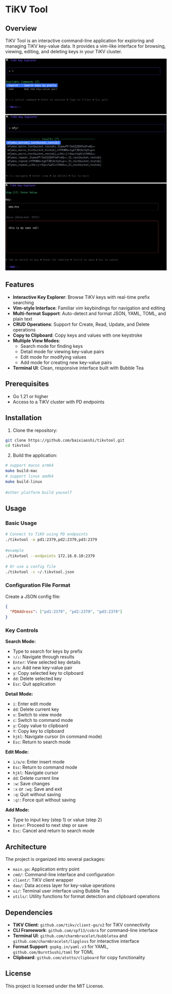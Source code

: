 # TiKV Tool

## Overview

TiKV Tool is an interactive command-line application for exploring and managing TiKV key-value data. It provides a vim-like interface for browsing, viewing, editing, and deleting keys in your TiKV cluster.

 ![Main Mode](./docs/demo1.png) ![Search Mode](./docs/demo2.png) ![Add Mode](./docs/demo3.png)
 
## Features

- **Interactive Key Explorer**: Browse TiKV keys with real-time prefix searching
- **Vim-style Interface**: Familiar vim keybindings for navigation and editing
- **Multi-format Support**: Auto-detect and format JSON, YAML, TOML, and plain text
- **CRUD Operations**: Support for Create, Read, Update, and Delete operations
- **Copy to Clipboard**: Copy keys and values with one keystroke
- **Multiple View Modes**: 
  - Search mode for finding keys
  - Detail mode for viewing key-value pairs
  - Edit mode for modifying values
  - Add mode for creating new key-value pairs
- **Terminal UI**: Clean, responsive interface built with Bubble Tea

## Prerequisites

- Go 1.21 or higher
- Access to a TiKV cluster with PD endpoints

## Installation

1. Clone the repository:
```bash
git clone https://github.com/baixiaoshi/tikvtool.git
cd tikvtool
```

2. Build the application:
```bash
# support macos arm64
make build-mac
# support linux amd64
make build-linux

#other platform build youself
```

## Usage

### Basic Usage

```bash
# Connect to TiKV using PD endpoints
./tikvtool -e pd1:2379,pd2:2379,pd3:2379

#example
./tikvtool --endpoints 172.16.0.10:2379

# Or use a config file
./tikvtool -c ~/.tikvtool.json
```

### Configuration File Format

Create a JSON config file:
```json
{
  "PDAddress": ["pd1:2379", "pd2:2379", "pd3:2379"]
}
```

### Key Controls

**Search Mode:**
- Type to search for keys by prefix
- `↑/↓`: Navigate through results
- `Enter`: View selected key details
- `a/n`: Add new key-value pair
- `y`: Copy selected key to clipboard
- `dd`: Delete selected key
- `Esc`: Quit application

**Detail Mode:**
- `i`: Enter edit mode
- `dd`: Delete current key
- `v`: Switch to view mode
- `c`: Switch to command mode
- `y`: Copy value to clipboard
- `Y`: Copy key to clipboard
- `hjkl`: Navigate cursor (in command mode)
- `Esc`: Return to search mode

**Edit Mode:**
- `i/a/o`: Enter insert mode
- `Esc`: Return to command mode
- `hjkl`: Navigate cursor
- `dd`: Delete current line
- `:w`: Save changes
- `:x` or `:wq`: Save and exit
- `:q`: Quit without saving
- `:q!`: Force quit without saving

**Add Mode:**
- Type to input key (step 1) or value (step 2)
- `Enter`: Proceed to next step or save
- `Esc`: Cancel and return to search mode

## Architecture

The project is organized into several packages:

- `main.go`: Application entry point
- `cmd/`: Command-line interface and configuration
- `client/`: TiKV client wrapper
- `dao/`: Data access layer for key-value operations
- `ui/`: Terminal user interface using Bubble Tea
- `utils/`: Utility functions for format detection and clipboard operations

## Dependencies

- **TiKV Client**: `github.com/tikv/client-go/v2` for TiKV connectivity
- **CLI Framework**: `github.com/spf13/cobra` for command-line interface
- **Terminal UI**: `github.com/charmbracelet/bubbletea` and `github.com/charmbracelet/lipgloss` for interactive interface
- **Format Support**: `gopkg.in/yaml.v3` for YAML, `github.com/BurntSushi/toml` for TOML
- **Clipboard**: `github.com/atotto/clipboard` for copy functionality

## License

This project is licensed under the MIT License.